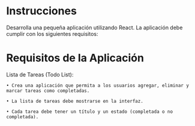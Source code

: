 # Instrucciones

Desarrolla una pequeña aplicación utilizando React. La aplicación debe cumplir con los siguientes requisitos:

# Requisitos de la Aplicación

Lista de Tareas (Todo List):

    • Crea una aplicación que permita a los usuarios agregar, eliminar y marcar tareas como completadas.

    • La lista de tareas debe mostrarse en la interfaz.

    • Cada tarea debe tener un título y un estado (completada o no completada).
